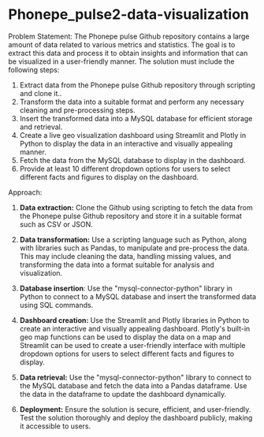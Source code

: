 # Phonepe_pulse2-data-visualization
Problem Statement:
The Phonepe pulse Github repository contains a large amount of data related to
various metrics and statistics. The goal is to extract this data and process it to obtain
insights and information that can be visualized in a user-friendly manner.
The solution must include the following steps:
1. Extract data from the Phonepe pulse Github repository through scripting and
clone it..
2. Transform the data into a suitable format and perform any necessary cleaning
and pre-processing steps.
3. Insert the transformed data into a MySQL database for efficient storage and
retrieval.
4. Create a live geo visualization dashboard using Streamlit and Plotly in Python
to display the data in an interactive and visually appealing manner.
5. Fetch the data from the MySQL database to display in the dashboard.
6. Provide at least 10 different dropdown options for users to select different
facts and figures to display on the dashboard.

Approach:
1. **Data extraction:** Clone the Github using scripting to fetch the data from the
Phonepe pulse Github repository and store it in a suitable format such as CSV
or JSON.

2. **Data transformation:** Use a scripting language such as Python, along with
libraries such as Pandas, to manipulate and pre-process the data. This may
include cleaning the data, handling missing values, and transforming the data
into a format suitable for analysis and visualization.

3. **Database insertion**: Use the "mysql-connector-python" library in Python to
connect to a MySQL database and insert the transformed data using SQL
commands.

4. **Dashboard creation:** Use the Streamlit and Plotly libraries in Python to create
an interactive and visually appealing dashboard. Plotly's built-in geo map
functions can be used to display the data on a map and Streamlit can be used
to create a user-friendly interface with multiple dropdown options for users to
select different facts and figures to display.

5. **Data retrieval:** Use the "mysql-connector-python" library to connect to the
MySQL database and fetch the data into a Pandas dataframe. Use the data in
the dataframe to update the dashboard dynamically.

6. **Deployment:** Ensure the solution is secure, efficient, and user-friendly. Test
the solution thoroughly and deploy the dashboard publicly, making it
accessible to users.
